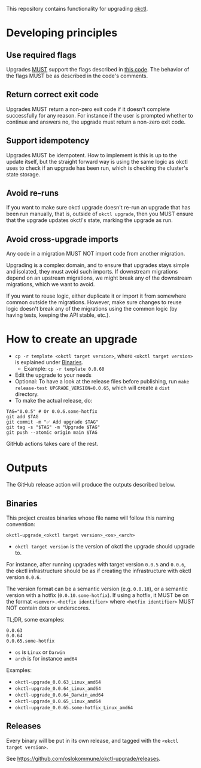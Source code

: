 This repository contains functionality for upgrading [okctl](https://github.com/oslokommune/okctl).

# Developing principles

## Use required flags
Upgrades [MUST](https://www.ietf.org/rfc/rfc2119.txt) support the flags described in [this code](template/main.go).
The behavior of the flags MUST be as described in the code's comments.

## Return correct exit code
Upgrades MUST return a non-zero exit code if it doesn't complete successfully for any reason. For instance if the
user is prompted whether to continue and answers no, the upgrade must return a non-zero exit code.

## Support idempotency
Upgrades MUST be idempotent. How to implement is this is up to the update itself, but the straight forward way is
using the same logic as okctl uses to check if an upgrade has been run, which is checking the cluster's state storage. 

## Avoid re-runs
If you want to make sure okctl upgrade doesn't re-run an upgrade that has been run manually, that is, outside of
`okctl upgrade`, then you MUST ensure that the upgrade updates okctl's state, marking the upgrade as run.

## Avoid cross-upgrade imports
Any code in a migration MUST NOT import code from another migration.

Upgrading is a complex domain, and to ensure that upgrades stays simple and isolated, they must avoid such imports.
If downstream migrations depend on an upstream migrations, we might break any of the downstream migrations, which
we want to avoid.

If you want to reuse logic, either duplicate it or import it from somewhere common outside the migrations. However,
make sure changes to reuse logic doesn't break any of the migrations using the common logic (by having tests, keeping
the API stable, etc.).

# How to create an upgrade

* `cp -r template <okctl target version>`, where `<okctl target version>` is explained under [Binaries](#binaries).
   * Example: `cp -r template 0.0.60`
* Edit the upgrade to your needs
* Optional: To have a look at the release files before publishing, run `make release-test UPGRADE_VERSION=0.0.65`, which will
create a `dist` directory.
* To make the actual release, do:

```shell
TAG="0.0.5" # Or 0.0.6.some-hotfix
git add $TAG
git commit -m "✅ Add upgrade $TAG"
git tag -s "$TAG" -m "Upgrade $TAG"
git push --atomic origin main $TAG
```

GitHub actions takes care of the rest.

# Outputs

The GitHub release action will produce the outputs described below.

## Binaries

This project creates binaries whose file name will follow this naming convention:

```
okctl-upgrade_<okctl target version>_<os>_<arch>
```

* `okctl target version` is the version of okctl the upgrade should upgrade to.

For instance, after running upgrades with target version `0.0.5` and `0.0.6`, the okctl infrastructure should be as if
creating the infrastructure with okctl version `0.0.6`.
 
The version format can be a semantic version (e.g. `0.0.10`), or a semantic version with a hotfix (`0.0.10.some-hotfix`). If
using a hotfix, it MUST be on the format `<semver>.<hotfix identifier>` where `<hotfix identifier>` MUST NOT contain
dots or underscores.

TL;DR, some examples:

```shell
0.0.63
0.0.64
0.0.65.some-hotfix
```

  * `os` is `Linux` or `Darwin`
  * `arch` is for instance `amd64`

Examples:
* `okctl-upgrade_0.0.63_Linux_amd64`
* `okctl-upgrade_0.0.64_Linux_amd64`
* `okctl-upgrade_0.0.64_Darwin_amd64`
* `okctl-upgrade_0.0.65_Linux_amd64`
* `okctl-upgrade_0.0.65.some-hotfix_Linux_amd64`

## Releases

Every binary will be put in its own release, and tagged with the `<okctl target version>`.

See https://github.com/oslokommune/okctl-upgrade/releases.

